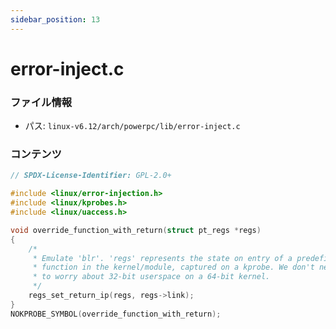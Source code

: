 ```yaml
---
sidebar_position: 13
---
```

# error-inject.c

### ファイル情報

- パス: `linux-v6.12/arch/powerpc/lib/error-inject.c`

### コンテンツ

```c
// SPDX-License-Identifier: GPL-2.0+

#include <linux/error-injection.h>
#include <linux/kprobes.h>
#include <linux/uaccess.h>

void override_function_with_return(struct pt_regs *regs)
{
	/*
	 * Emulate 'blr'. 'regs' represents the state on entry of a predefined
	 * function in the kernel/module, captured on a kprobe. We don't need
	 * to worry about 32-bit userspace on a 64-bit kernel.
	 */
	regs_set_return_ip(regs, regs->link);
}
NOKPROBE_SYMBOL(override_function_with_return);

```
